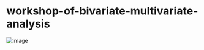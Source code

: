 
# workshop-of-bivariate-multivariate-analysis

![image](https://user-images.githubusercontent.com/95761973/229771238-924c2386-22f1-4ef9-b3c4-f96a0ca57e50.png)

